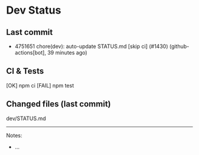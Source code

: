 # Dev Status

## Last commit
- 4751651 chore(dev): auto-update STATUS.md [skip ci] (#1430) (github-actions[bot], 39 minutes ago)
## CI & Tests
[OK] npm ci
[FAIL] npm test

## Changed files (last commit)
dev/STATUS.md

---
Notes:
- ...
